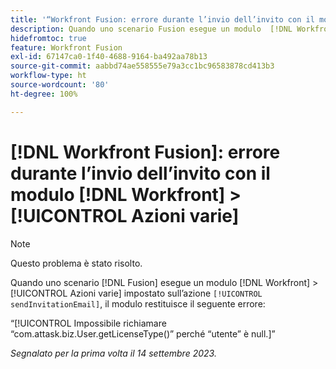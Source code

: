 ```yaml
---
title: '“Workfront Fusion: errore durante l’invio dell’invito con il modulo Workfront > Azioni varie”'
description: Quando uno scenario Fusion esegue un modulo  [!DNL Workfront]  > [!UICONTROL Azioni varie] impostato sull’azione sendInvitationEmail, il modulo restituisce un errore.
hidefromtoc: true
feature: Workfront Fusion
exl-id: 67147ca0-1f40-4688-9164-ba492aa78b13
source-git-commit: aabbd74ae558555e79a3cc1bc96583878cd413b3
workflow-type: ht
source-wordcount: '80'
ht-degree: 100%

---
```


# [!DNL Workfront Fusion]: errore durante l’invio dell’invito con il modulo [!DNL Workfront] > [!UICONTROL Azioni varie]

>[!NOTE]
>
>Questo problema è stato risolto.

Quando uno scenario [!DNL Fusion] esegue un modulo [!DNL Workfront] > [!UICONTROL Azioni varie] impostato sull’azione `[!UICONTROL sendInvitationEmail]`, il modulo restituisce il seguente errore:

“[!UICONTROL Impossibile richiamare “com.attask.biz.User.getLicenseType()” perché “utente” è null.]”

_Segnalato per la prima volta il 14 settembre 2023._
